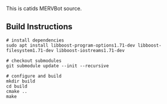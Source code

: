 This is catids MERVBot source.

## Build Instructions

```
# install dependencies
sudo apt install libboost-program-options1.71-dev libboost-filesystem1.71-dev libboost-iostreams1.71-dev

# checkout submodules
git submodule update --init --recursive

# configure and build
mkdir build
cd build
cmake ..
make
```

